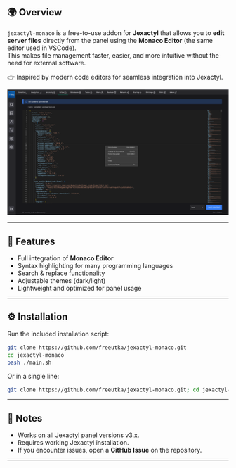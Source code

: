 ## 🌍 Overview

`jexactyl-monaco` is a free-to-use addon for **Jexactyl** that allows you to **edit server files** directly from the panel using the **Monaco Editor** (the same editor used in VSCode).  
This makes file management faster, easier, and more intuitive without the need for external software.

👉 Inspired by modern code editors for seamless integration into Jexactyl.

![Full Screen showcase](https://github.com/freeutka/jexactyl-monaco/blob/main/pictures/full_screen1.png?raw=true)

---

## 📌 Features

- Full integration of **Monaco Editor**  
- Syntax highlighting for many programming languages  
- Search & replace functionality  
- Adjustable themes (dark/light)  
- Lightweight and optimized for panel usage 

---

## ⚙️ Installation

Run the included installation script:

```bash
git clone https://github.com/freeutka/jexactyl-monaco.git
cd jexactyl-monaco
bash ./main.sh
````

Or in a single line:

```bash
git clone https://github.com/freeutka/jexactyl-monaco.git; cd jexactyl-monaco; bash ./main.sh
```

---

## 📌 Notes

* Works on all Jexactyl panel versions v3.x.
* Requires working Jexactyl installation.
* If you encounter issues, open a **GitHub Issue** on the repository.

---
